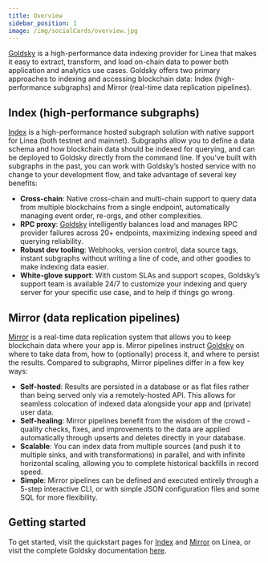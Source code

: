 ```yaml
---
title: Overview
sidebar_position: 1
image: /img/socialCards/overview.jpg
---
```


[Goldsky](https://goldsky.com) is a high-performance data indexing provider for Linea that makes it easy to extract, transform, and load on-chain data to power both application and analytics use cases. Goldsky offers two primary approaches to indexing and accessing blockchain data: Index (high-performance subgraphs) and Mirror (real-time data replication pipelines).

## Index (high-performance subgraphs)

[Index](./goldsky-index.md) is a high-performance hosted subgraph solution with native support for Linea (both testnet and mainnet). Subgraphs allow you to define a data schema and how blockchain data should be indexed for querying, and can be deployed to Goldsky directly from the command line. If you’ve built with subgraphs in the past, you can work with Goldsky’s hosted service with no change to your development flow, and take advantage of several key benefits:

- **Cross-chain**: Native cross-chain and multi-chain support to query data from multiple blockchains from a single endpoint, automatically managing event order, re-orgs, and other complexities.
- **RPC proxy**: [Goldsky](https://goldsky.com) intelligently balances load and manages RPC provider failures across 20+ endpoints, maximizing indexing speed and querying reliability.
- **Robust dev tooling**: Webhooks, version control, data source tags, instant subgraphs without writing a line of code, and other goodies to make indexing data easier.
- **White-glove support**: With custom SLAs and support scopes, Goldsky’s support team is available 24/7 to customize your indexing and query server for your specific use case, and to help if things go wrong.

## Mirror (data replication pipelines)

[Mirror](./goldsky-mirror.md) is a real-time data replication system that allows you to keep blockchain data where your app is. Mirror pipelines instruct [Goldsky](https://goldsky.com) on where to take data from, how to (optionally) process it, and where to persist the results. Compared to subgraphs, Mirror pipelines differ in a few key ways:

- **Self-hosted**: Results are persisted in a database or as flat files rather than being served only via a remotely-hosted API. This allows for seamless colocation of indexed data alongside your app and (private) user data.
- **Self-healing**: Mirror pipelines benefit from the wisdom of the crowd - quality checks, fixes, and improvements to the data are applied automatically through upserts and deletes directly in your database.
- **Scalable**: You can index data from multiple sources (and push it to multiple sinks, and with transformations) in parallel, and with infinite horizontal scaling, allowing you to complete historical backfills in record speed.
- **Simple**: Mirror pipelines can be defined and executed entirely through a 5-step interactive CLI, or with simple JSON configuration files and some SQL for more flexibility.

## Getting started

To get started, visit the quickstart pages for [Index](./goldsky-index.md) and [Mirror](./goldsky-mirror.md) on Linea, or visit the complete Goldsky documentation [here](https://docs.goldsky.com).
